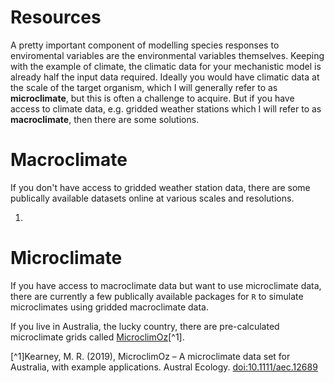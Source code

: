 # Resources
A pretty important component of modelling species responses to enviromental variables are the environmental variables themselves. Keeping with the example of climate, the climatic data for your mechanistic model is already half the input data required. Ideally you would have climatic data at the scale of the target organism, which I will generally refer to as **microclimate**, but this is often a challenge to acquire. But if you have access to climate data, e.g. gridded weather stations which I will refer to as **macroclimate**, then there are some solutions.

# Macroclimate
If you don't have access to gridded weather station data, there are some publically available datasets online at various scales and resolutions.

1. 

# Microclimate
If you have access to macroclimate data but want to use microclimate data, there are currently a few publically available packages for `R` to simulate microclimates using gridded macroclimate data. 

If you live in Australia, the lucky country, there are pre-calculated microclimate grids called [MicroclimOz](https://knb.ecoinformatics.org/knb/d1/mn/v2/object/knb.92484.39)[^1].

[^1]Kearney, M. R. (2019), MicroclimOz – A microclimate data set for Australia, with example applications. Austral Ecology. [doi:10.1111/aec.12689](https://doi:10.1111/aec.12689)
